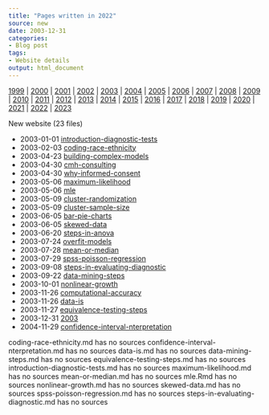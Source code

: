 ```yaml
---
title: "Pages written in 2022"
source: new
date: 2003-12-31
categories:
- Blog post
tags:
- Website details
output: html_document
---
```

 
[1999](http://new.pmean.com/1999/) | [2000](http://new.pmean.com/2000/) | [2001](http://new.pmean.com/2001/) | [2002](http://new.pmean.com/2002/) | [2003](http://new.pmean.com/2003/) | [2004](http://new.pmean.com/2004/) | [2005](http://new.pmean.com/2005/) | [2006](http://new.pmean.com/2006/) | [2007](http://new.pmean.com/2007/) | [2008](http://new.pmean.com/2008/) | [2009](http://new.pmean.com/2009/) | [2010](http://new.pmean.com/2010/) | [2011](http://new.pmean.com/2011/) | [2012](http://new.pmean.com/2012/) | [2013](http://new.pmean.com/2013/) | [2014](http://new.pmean.com/2014/) | [2015](http://new.pmean.com/2015/) | [2016](http://new.pmean.com/2016/) | [2017](http://new.pmean.com/2017/) | [2018](http://new.pmean.com/2018/) | [2019](http://new.pmean.com/2019/) | [2020](http://new.pmean.com/2020/) | [2021](http://new.pmean.com/2021/) | [2022](http://new.pmean.com/2022/) | [2023](http://new.pmean.com/2023/)
 
New website (23 files)
 
+ 2003-01-01 [introduction-diagnostic-tests](http://new.pmean.com/introduction-diagnostic-tests/)    
+ 2003-02-03 [coding-race-ethnicity](http://new.pmean.com/coding-race-ethnicity/)    
+ 2003-04-23 [building-complex-models](http://new.pmean.com/building-complex-models/)    
+ 2003-04-30 [cmh-consulting](http://new.pmean.com/cmh-consulting/)    
+ 2003-04-30 [why-informed-consent](http://new.pmean.com/why-informed-consent/)    
+ 2003-05-06 [maximum-likelihood](http://new.pmean.com/maximum-likelihood/)    
+ 2003-05-06 [mle](http://new.pmean.com/mle/)    
+ 2003-05-09 [cluster-randomization](http://new.pmean.com/cluster-randomization/)    
+ 2003-05-09 [cluster-sample-size](http://new.pmean.com/cluster-sample-size/)    
+ 2003-06-05 [bar-pie-charts](http://new.pmean.com/bar-pie-charts/)    
+ 2003-06-05 [skewed-data](http://new.pmean.com/skewed-data/)    
+ 2003-06-20 [steps-in-anova](http://new.pmean.com/steps-in-anova/)    
+ 2003-07-24 [overfit-models](http://new.pmean.com/overfit-models/)    
+ 2003-07-28 [mean-or-median](http://new.pmean.com/mean-or-median/)    
+ 2003-07-29 [spss-poisson-regression](http://new.pmean.com/spss-poisson-regression/)    
+ 2003-09-08 [steps-in-evaluating-diagnostic](http://new.pmean.com/steps-in-evaluating-diagnostic/)    
+ 2003-09-22 [data-mining-steps](http://new.pmean.com/data-mining-steps/)    
+ 2003-10-01 [nonlinear-growth](http://new.pmean.com/nonlinear-growth/)    
+ 2003-11-26 [computational-accuracy](http://new.pmean.com/computational-accuracy/)    
+ 2003-11-26 [data-is](http://new.pmean.com/data-is/)    
+ 2003-11-27 [equivalence-testing-steps](http://new.pmean.com/equivalence-testing-steps/)    
+ 2003-12-31 [2003](http://new.pmean.com/2003/)    
+ 2004-11-29 [confidence-interval-nterpretation](http://new.pmean.com/confidence-interval-nterpretation/)  
 
coding-race-ethnicity.md has no sources
confidence-interval-nterpretation.md has no sources
data-is.md has no sources
data-mining-steps.md has no sources
equivalence-testing-steps.md has no sources
introduction-diagnostic-tests.md has no sources
maximum-likelihood.md has no sources
mean-or-median.md has no sources
mle.Rmd has no sources
nonlinear-growth.md has no sources
skewed-data.md has no sources
spss-poisson-regression.md has no sources
steps-in-evaluating-diagnostic.md has no sources
